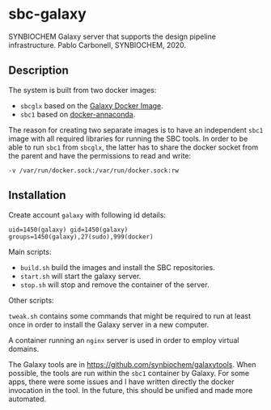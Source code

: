 # sbc-galaxy

SYNBIOCHEM Galaxy server that supports the design pipeline infrastructure. Pablo Carbonell, SYNBIOCHEM, 2020.

## Description

The system is built from two docker images:

* ``sbcglx`` based on the [Galaxy Docker Image](https://hub.docker.com/r/bgruening/galaxy-stable/).
* ``sbc1`` based on  [docker-annaconda](https://hub.docker.com/r/continuumio/anaconda3).

The reason for creating two separate images is to have an independent ``sbc1`` image with all required libraries for running the SBC tools. In order to be able to run ``sbc1`` from ``sbcglx``, the latter has to share the docker socket from the parent and have the permissions to read and write:

```
-v /var/run/docker.sock:/var/run/docker.sock:rw
```

## Installation

Create account `galaxy` with following id details:

``uid=1450(galaxy) gid=1450(galaxy) groups=1450(galaxy),27(sudo),999(docker)``

Main scripts:

* ``build.sh`` build the images and install the SBC repositories.
* ``start.sh`` will start the galaxy server.
* ``stop.sh`` will stop and remove the container of the server.

Other scripts:

``tweak.sh`` contains some commands that might be required to run at least once in order to install the Galaxy server in a new computer.

A container running an ``nginx`` server is used in order to employ virtual domains.

The Galaxy tools are in https://github.com/synbiochem/galaxytools. When possible, the tools are run within the ``sbc1`` container by Galaxy. For some apps, there were some issues and I have written directly the docker invocation in the tool. In the future, this should be unified and made more automated.
